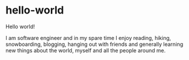 # hello-world
Hello world!

I am software engineer and in my spare time I enjoy reading, hiking, snowboarding, blogging, hanging out with friends and generally learning new things about the world, myself and all the people around me.
